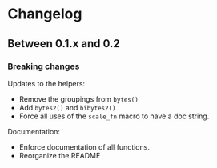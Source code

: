 # Changelog

## Between 0.1.x and 0.2

### Breaking changes

Updates to the helpers:

- Remove the groupings from `bytes()`
- Add `bytes2()` and `bibytes2()`
- Force all uses of the `scale_fn` macro to have a doc string.

Documentation:

- Enforce documentation of all functions.
- Reorganize the README

